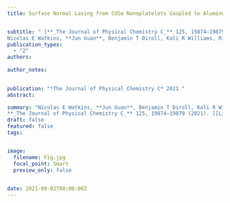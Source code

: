 ```yaml
---
title: Surface Normal Lasing from CdSe Nanoplatelets Coupled to Aluminum Plasmonic Nanoparticle Lattices


subtitle: " [**_The Journal of Physical Chemistry C_** 125, 19874–19879 (2021) <br> 
Nicolas E Watkins, **Jun Guan**, Benjamin T Diroll, Kali R Williams, Richard D Schaller, Teri W Odom* ](https://pubs.acs.org/doi/abs/10.1021/acs.jpcc.1c05662)"
publication_types:
  - "2"
authors: 
  
author_notes:
  

publication: "*The Journal of Physical Chemistry C* 2021 "
abstract: 

summary: "Nicolas E Watkins, **Jun Guan**, Benjamin T Diroll, Kali R Williams, Richard D Schaller, Teri W Odom*  <br>
**_The Journal of Physical Chemistry C_** 125, 19874–19879 (2021). [[Link]](https://pubs.acs.org/doi/abs/10.1021/acs.jpcc.1c05662)"
draft: false
featured: false
tags:


image:
  filename: Fig.jpg
  focal_point: Smart
  preview_only: false

 
date: 2021-09-02T00:00:00Z
---
```







